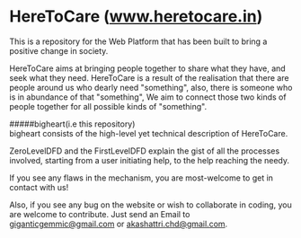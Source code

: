 # HereToCare (www.heretocare.in)

This is a repository for the Web Platform that has been built to bring a positive change in society. 

HereToCare aims at bringing people together to share what they have, and seek what they need. HereToCare is a result of the realisation that there are people around us who dearly need "something", also, there is someone who is in abundance of that "something", We aim to connect those two kinds of people together for all possible kinds of "something". 

#####bigheart(i.e this repository)  
bigheart consists of the high-level yet technical description of HereToCare.

ZeroLevelDFD and the FirstLevelDFD explain the gist of all the processes involved, starting from a user initiating help, to the help reaching the needy. 

If you see any flaws in the mechanism, you are most-welcome to get in contact with us!

Also, if you see any bug on the website or wish to collaborate in coding, you are welcome to contribute.
Just send an Email to giganticgemmic@gmail.com or akashattri.chd@gmail.com. 
